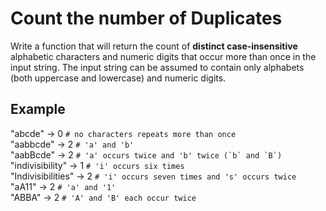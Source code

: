 # Count the number of Duplicates

Write a function that will return the count of **distinct case-insensitive** alphabetic characters and numeric digits that occur more than
once in the input string.
The input string can be assumed to contain only alphabets (both uppercase and lowercase) and numeric digits.

## Example

"abcde" -> 0 `# no characters repeats more than once`  
"aabbcde" -> 2 `# 'a' and 'b'`  
"aabBcde" -> 2 `` # 'a' occurs twice and 'b' twice (`b` and `B`) ``  
"indivisibility" -> 1 `# 'i' occurs six times`  
"Indivisibilities" -> 2 `# 'i' occurs seven times and 's' occurs twice`  
"aA11" -> 2 `# 'a' and '1'`  
"ABBA" -> 2 `# 'A' and 'B' each occur twice`
